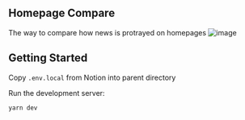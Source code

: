 ## Homepage Compare
The way to compare how news is protrayed on homepages
![image](https://user-images.githubusercontent.com/62365251/219252852-22a959c8-337f-4803-bee4-3c4c23f6aecc.png)

## Getting Started

Copy `.env.local` from Notion into parent directory

Run the development server:

```bash
yarn dev
```
